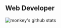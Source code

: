 ## Web Developer

![monkey's github stats](https://github-readme-stats.vercel.app/api?username=luke0808&theme=dark&show_icons=true)
